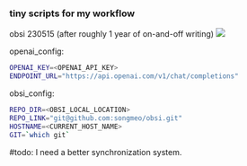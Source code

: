 ### tiny scripts for my workflow


obsi 230515 (after roughly 1 year of on-and-off writing)
![](https://github.com/songmeo/misc/assets/41433569/c7afd139-a10f-4fd3-b078-fef850572f52)

openai_config:
```bash
OPENAI_KEY=<OPENAI_API_KEY>
ENDPOINT_URL="https://api.openai.com/v1/chat/completions"
```

obsi_config:
```bash
REPO_DIR=<OBSI_LOCAL_LOCATION>
REPO_LINK="git@github.com:songmeo/obsi.git"
HOSTNAME=<CURRENT_HOST_NAME>
GIT=`which git`
```

#todo: I need a better synchronization system.
